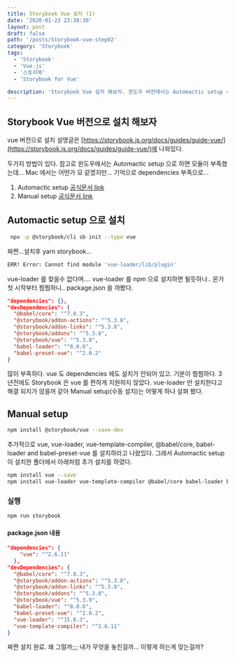 ```yaml
---
title: Storybook Vue 설치 (1)
date: '2020-01-23 23:38:30'
layout: post
draft: false
path: '/posts/Storybook-vue-step02'
category: 'Storybook'
tags:
  - 'Storybook'
  - 'Vue.js'
  - '스토리북'
  - 'Storybook for Vue'

description: 'Storybook Vue 설치 해보자. 윈도우 버전에서는 Automactic setup 시키는대로 하면 작동이 안됐는데. 일단 맥에서 해보자'
---
```


## Storybook Vue 버전으로 설치 해보자

vue 버전으로 설치 설명글은 [https://storybook.js.org/docs/guides/guide-vue/](https://storybook.js.org/docs/guides/guide-vue/)에 나와있다.

두가지 방법이 있다.
참고로 윈도우에서는 Automactic setup 으로 하면 모듈이 부족했는데... Mac 에서는 어떤가 모 같겠지만... 기억으로 dependencies 부족으로...

1. Automactic setup [공식문서 link](https://storybook.js.org/docs/guides/guide-vue/#automatic-setup)
2. Manual setup [공식문서 link](https://storybook.js.org/docs/guides/guide-vue/#manual-setup)

## Automactic setup 으로 설치

```bash
 npx -p @storybook/cli sb init --type vue
```

짜짠...설치후 yarn storybook...

```bash
ERR! Error: Cannot find module 'vue-loader/lib/plugin'
```

vue-loader 를 찾을수 없다며....
vue-loader 를 npm 으로 설치하면 될듯하나.. 몬가 첫 시작부터 찜찜하니.. package.json 을 까봤다.

```json
"dependencies": {},
"devDependencies": {
  "@babel/core": "^7.8.3",
  "@storybook/addon-actions": "^5.3.8",
  "@storybook/addon-links": "^5.3.8",
  "@storybook/addons": "^5.3.8",
  "@storybook/vue": "^5.3.8",
  "babel-loader": "^8.0.6",
  "babel-preset-vue": "^2.0.2"
}
```

많이 부족하다. vue 도 dependencies 에도 설치가 안되어 있고. 기분이 찜찜하다.
3 년전에도 Storybook 은 vue 를 편하게 지원하지 않았다.
vue-loader 만 설치한다고 해결 되지가 않을꺼 같아 Manual setup(수동 설치)는 어떻게 하나 살펴 봤다.

## Manual setup

```bash
npm install @storybook/vue --save-dev
```

추가적으로 vue, vue-loader, vue-template-compiler, @babel/core, babel-loader and babel-preset-vue 를 설치하라고 나왔있다.
그래서 Automactic setup 이 설치한 폴더에서 아래처럼 추가 설치를 하였다.

```bash
npm install vue --save
npm install vue-loader vue-template-compiler @babel/core babel-loader babel-preset-vue --save-dev
```

### 실행

```bash
npm run storybook
```

#### package.json 내용

```json
"dependencies": {
    "vue": "^2.6.11"
  },
"devDependencies": {
  "@babel/core": "^7.8.3",
  "@storybook/addon-actions": "^5.3.8",
  "@storybook/addon-links": "^5.3.8",
  "@storybook/addons": "^5.3.8",
  "@storybook/vue": "^5.3.9",
  "babel-loader": "^8.0.6",
  "babel-preset-vue": "^2.0.2",
  "vue-loader": "^15.8.3",
  "vue-template-compiler": "^2.6.11"
}
```

짜짠 설치 완료.
왜 그럴까;;; 내가 무엇을 놓친걸까...
이렇게 하는게 맞는걸까?
